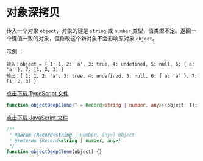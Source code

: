 # 对象深拷贝

传入一个对象 `object`，对象的键是 `string` 或 `number` 类型，值类型不定。返回一个键值一致的对象，但修改这个新对象不会影响原对象 `object`。

示例：

```text
输入：object = { 1: 1, 2: 'a', 3: true, 4: undefined, 5: null, 6: { a: 'a' }, 7: [1, 2, 3] }
输出：{ 1: 1, 2: 'a', 3: true, 4: undefined, 5: null, 6: { a: 'a' }, 7: [1, 2, 3] }
```

<a href="./object-deep-clone.ts" download>点击下载 TypeScript 文件</a>

```typescript
function objectDeepClone<T = Record<string | number, any>>(object: T): T {}
```

<a href="./object-deep-clone.js" download>点击下载 JavaScript 文件</a>

```javascript
/**
 * @param {Record<string | number, any>} object
 * @returns {Record<string | number, any>}
 */
function objectDeepClone(object) {}
```
